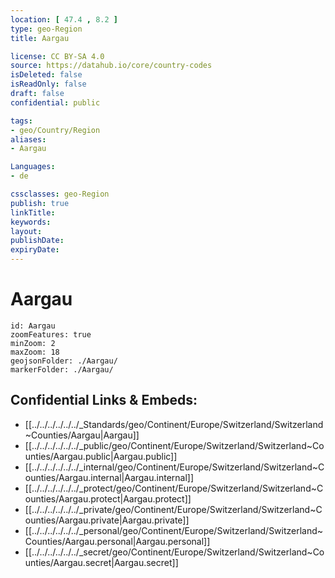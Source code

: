 ```yaml
---
location: [ 47.4 , 8.2 ] 
type: geo-Region
title: Aargau

license: CC BY-SA 4.0
source: https://datahub.io/core/country-codes
isDeleted: false
isReadOnly: false
draft: false
confidential: public

tags:
- geo/Country/Region
aliases:
- Aargau

Languages:
- de

cssclasses: geo-Region
publish: true
linkTitle: 
keywords: 
layout: 
publishDate: 
expiryDate: 
---
```


# Aargau

```leaflet
id: Aargau
zoomFeatures: true 
minZoom: 2 
maxZoom: 18
geojsonFolder: ./Aargau/
markerFolder: ./Aargau/
```


## Confidential Links & Embeds: 
- [[../../../../../../_Standards/geo/Continent/Europe/Switzerland/Switzerland~Counties/Aargau|Aargau]] 
- [[../../../../../../_public/geo/Continent/Europe/Switzerland/Switzerland~Counties/Aargau.public|Aargau.public]] 
- [[../../../../../../_internal/geo/Continent/Europe/Switzerland/Switzerland~Counties/Aargau.internal|Aargau.internal]] 
- [[../../../../../../_protect/geo/Continent/Europe/Switzerland/Switzerland~Counties/Aargau.protect|Aargau.protect]] 
- [[../../../../../../_private/geo/Continent/Europe/Switzerland/Switzerland~Counties/Aargau.private|Aargau.private]] 
- [[../../../../../../_personal/geo/Continent/Europe/Switzerland/Switzerland~Counties/Aargau.personal|Aargau.personal]] 
- [[../../../../../../_secret/geo/Continent/Europe/Switzerland/Switzerland~Counties/Aargau.secret|Aargau.secret]] 

